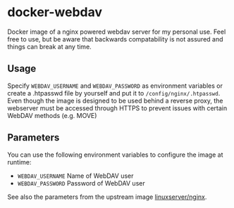 # docker-webdav

Docker image of a nginx powered webdav server for my personal use. Feel free to use, but be aware that backwards compatability is not assured and things can break at any time.

## Usage

Specify `WEBDAV_USERNAME` and `WEBDAV_PASSWORD` as environment variables or create a .htpasswd file by yourself and put it to `/config/nginx/.htpasswd`.
Even though the image is designed to be used behind a reverse proxy, the webserver must be accessed through HTTPS to prevent issues with certain WebDAV methods (e.g. MOVE)

## Parameters

You can use the following environment variables to configure the image at runtime:

- `WEBDAV_USERNAME` Name of WebDAV user
- `WEBDAV_PASSWORD` Password of WebDAV user

See also the parameters from the upstream image [linuxserver/nginx](https://github.com/linuxserver/docker-nginx#parameters).